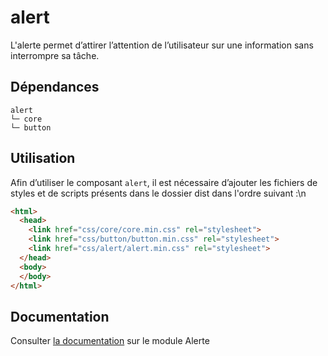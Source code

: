 # alert

L'alerte permet d’attirer l’attention de l’utilisateur sur une information sans interrompre sa tâche.

## Dépendances
```shell
alert
└─ core
└─ button
```

## Utilisation
Afin d’utiliser le composant `alert`, il est nécessaire d’ajouter les fichiers de styles et de scripts présents dans le dossier dist dans l'ordre suivant :\n
```html
<html>
  <head>
    <link href="css/core/core.min.css" rel="stylesheet">
    <link href="css/button/button.min.css" rel="stylesheet">
    <link href="css/alert/alert.min.css" rel="stylesheet">
  </head>
  <body>
  </body>
</html>
```

## Documentation

Consulter [la documentation](https://www.systeme-de-design.gouv.fr/elements-d-interface/composants/alerte) sur le module Alerte